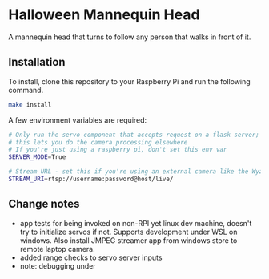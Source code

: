 # Halloween Mannequin Head
A mannequin head that turns to follow any person that walks in front of it.

## Installation
To install, clone this repository to your Raspberry Pi and run the following command.
```bash
make install
```

A few environment variables are required:

```bash
# Only run the servo component that accepts request on a flask server;
# this lets you do the camera processing elsewhere
# If you're just using a raspberry pi, don't set this env var
SERVER_MODE=True

# Stream URL - set this if you're using an external camera like the Wyze V2
STREAM_URI=rtsp://username:password@host/live/
```

## Change notes
* app tests for being invoked on non-RPI yet linux dev machine, doesn't try to initialize servos if not.
Supports development under WSL on windows.
Also install JMPEG streamer app from windows store to remote laptop camera.
* added range checks to servo server inputs
* note: debugging under
